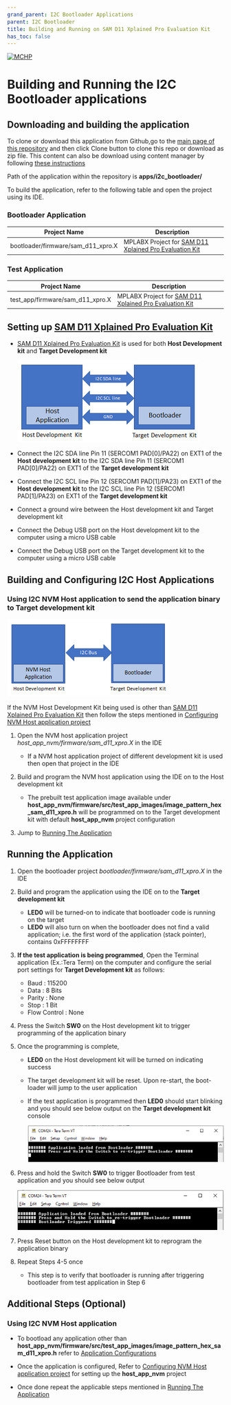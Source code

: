 ```yaml
---
grand_parent: I2C Bootloader Applications
parent: I2C Bootloader
title: Building and Running on SAM D11 Xplained Pro Evaluation Kit
has_toc: false
---
```


[![MCHP](https://www.microchip.com/ResourcePackages/Microchip/assets/dist/images/logo.png)](https://www.microchip.com)

# Building and Running the I2C Bootloader applications

## Downloading and building the application

To clone or download this application from Github,go to the [main page of this repository](https://github.com/Microchip-MPLAB-Harmony/bootloader_apps_i2c) and then click Clone button to clone this repo or download as zip file. This content can also be download using content manager by following [these instructions](https://github.com/Microchip-MPLAB-Harmony/contentmanager/wiki)

Path of the application within the repository is **apps/i2c_bootloader/**

To build the application, refer to the following table and open the project using its IDE.

### Bootloader Application

| Project Name      | Description                                    |
| ----------------- | ---------------------------------------------- |
| bootloader/firmware/sam_d11_xpro.X    | MPLABX Project for [SAM D11 Xplained Pro Evaluation Kit](https://www.microchip.com/DevelopmentTools/ProductDetails/PartNO/ATSAMD11-XPRO)|


### Test Application

| Project Name      | Description                                    |
| ----------------- | ---------------------------------------------- |
| test_app/firmware/sam_d11_xpro.X    | MPLABX Project for [SAM D11 Xplained Pro Evaluation Kit](https://www.microchip.com/DevelopmentTools/ProductDetails/PartNO/ATSAMD11-XPRO)|


## Setting up [SAM D11 Xplained Pro Evaluation Kit](https://www.microchip.com/DevelopmentTools/ProductDetails/PartNO/ATSAMD11-XPRO)

- [SAM D11 Xplained Pro Evaluation Kit](https://www.microchip.com/DevelopmentTools/ProductDetails/PartNO/ATSAMD11-XPRO) is used for both **Host Development kit** and **Target Development kit**

    ![i2c_bootloader_host_target_connection](../../docs/images/i2c_bootloader_host_target_connection.png)

- Connect the I2C SDA line Pin 11 (SERCOM1 PAD[0]/PA22) on EXT1 of the **Host development kit** to the I2C SDA line Pin 11 (SERCOM1 PAD[0]/PA22) on EXT1 of the **Target development kit**
- Connect the I2C SCL line Pin 12 (SERCOM1 PAD[1]/PA23) on EXT1 of the **Host development kit** to the I2C SCL line Pin 12 (SERCOM1 PAD[1]/PA23) on EXT1 of the **Target development kit**
- Connect a ground wire between the Host development kit and Target development kit
- Connect the Debug USB port on the Host development kit to the computer using a micro USB cable
- Connect the Debug USB port on the Target development kit to the computer using a micro USB cable


## Building and Configuring I2C Host Applications

### Using I2C NVM Host application to send the application binary to Target development kit

![host_app_nvm_setup](../../docs/images/i2c_bootloader_host_app_nvm_setup.png)

If the NVM Host Development Kit being used is other than [SAM D11 Xplained Pro Evaluation Kit](https://www.microchip.com/DevelopmentTools/ProductDetails/PartNO/ATSAMD11-XPRO) then follow the steps mentioned in [Configuring NVM Host application project](../../docs/readme_configure_host_app_nvm.md#configuring-the-nvm-host-application)

1. Open the NVM host application project *host_app_nvm/firmware/sam_d11_xpro.X* in the IDE
    - If a NVM host application project of different development kit is used then open that project in the IDE

2. Build and program the NVM host application using the IDE on to the Host development kit
    - The prebuilt test application image available under **host_app_nvm/firmware/src/test_app_images/image_pattern_hex_sam_d11_xpro.h** will be programmed on to the Target development kit with default **host_app_nvm** project configuration

3. Jump to [Running The Application](#running-the-application)


## Running the Application

1. Open the bootloader project *bootloader/firmware/sam_d11_xpro.X* in the IDE
2. Build and program the application using the IDE on to the **Target development kit**
    - **LED0** will be turned-on to indicate that bootloader code is running on the target
    - **LED0** will also turn on when the bootloader does not find a valid application; i.e. the first word of the application (stack pointer), contains 0xFFFFFFFF

3. **If the test application is being programmed**, Open the Terminal application (Ex.:Tera Term) on the computer and configure the serial port settings for **Target Development kit** as follows:
    - Baud : 115200
    - Data : 8 Bits
    - Parity : None
    - Stop : 1 Bit
    - Flow Control : None

4. Press the Switch **SW0** on the Host development kit to trigger programming of the application binary
5. Once the programming is complete,
    - **LED0** on the Host development kit will be turned on indicating success

    - The target development kit will be reset. Upon re-start, the boot-loader will jump to the user application

    - If the test application is programmed then **LED0** should start blinking and you should see below output on the **Target development kit** console

        ![output](./images/btl_i2c_test_app_console_success.png)

6. Press and hold the Switch **SW0** to trigger Bootloader from test application and you should see below output

    ![output](./images/btl_i2c_test_app_console_trigger_bootloader.png)

7. Press Reset button on the Host development kit to reprogram the application binary
8. Repeat Steps 4-5 once
    - This step is to verify that bootloader is running after triggering bootloader from test application in Step 6


## Additional Steps (Optional)

### Using I2C NVM Host application

- To bootload any application other than **host_app_nvm/firmware/src/test_app_images/image_pattern_hex_sam_d11_xpro.h** refer to [Application Configurations](../../docs/readme_configure_application_sam.md)

- Once the application is configured, Refer to [Configuring NVM Host application project](../../docs/readme_configure_host_app_nvm.md) for setting up the **host_app_nvm** project

- Once done repeat the applicable steps mentioned in [Running The Application](#running-the-application)

